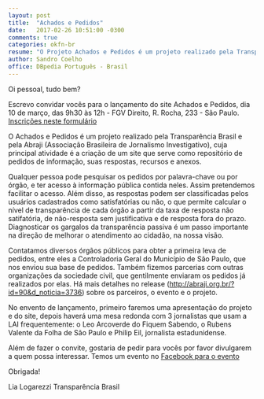 ```yaml
---
layout: post
title:  "Achados e Pedidos"
date:   2017-02-26 10:51:00 -0300
comments: true
categories: okfn-br
resume: "O Projeto Achados e Pedidos é um projeto realizado pela Transparência Brasil e pela Abraji "
author: Sandro Coelho
office: DBpedia Português - Brasil
---
```


Oi pessoal, tudo bem?
 
Escrevo convidar vocês para o lançamento do site Achados e Pedidos, dia 10 de março, das 9h30 às 12h - FGV Direito, R. Rocha, 233 - São Paulo.
[Inscrições neste formulário](https://docs.google.com/forms/d/e/1FAIpQLSdoVxdGeFHS2z7LuwF5H4Vzfpu_387GH7wb-HhbnBIZ3yGKgw/viewform?c=0&w=1)
 
O Achados e Pedidos é um projeto realizado pela Transparência Brasil e pela Abraji (Associação Brasileira de Jornalismo Investigativo), cuja principal atividade é a criação de um site que serve como repositório de pedidos de informação, suas respostas, recursos e anexos.
 
Qualquer pessoa pode pesquisar os pedidos por palavra-chave ou por órgão, e ter acesso à informação pública contida neles. Assim pretendemos facilitar o acesso. Além disso, as respostas podem ser classificadas pelos usuários cadastrados como satisfatórias ou não, o que permite calcular o nível de transparência de cada órgão a partir da taxa de resposta não satifatória, de não-resposta sem justificativa e de resposta fora do prazo. Diagnosticar os gargalos da transparência passiva é um passo importante na direção de melhorar o atendimento ao cidadão, na nossa visão.
 
Contatamos diversos órgãos públicos para obter a primeira leva de pedidos, entre eles a Controladoria Geral do Município de São Paulo, que nos enviou sua base de pedidos. Também fizemos parcerias com outras organizações da sociedade civil, que gentilmente enviaram os pedidos já realizados por elas. Há mais detalhes no release (http://abraji.org.br/?id=90&d_noticia=3736) sobre os parceiros, o evento e o projeto.
 
No envento de lançamento, primeiro faremos uma apresentação do projeto e do site, depois haverá uma mesa redonda com 3 jornalistas que usam a LAI frequentemente: o Leo Arcoverde do Fiquem Sabendo, o Rubens Valente da Folha de São Paulo e Philip Eil, jornalista estadunidense.
 
Além de fazer o convite, gostaria de pedir para vocês por favor divulgarem a quem possa interessar. Temos um evento no [Facebook para o evento](https://www.facebook.com/events/1306371392787111/)


Obrigada!
 
Lia Logarezzi
Transparência Brasil

